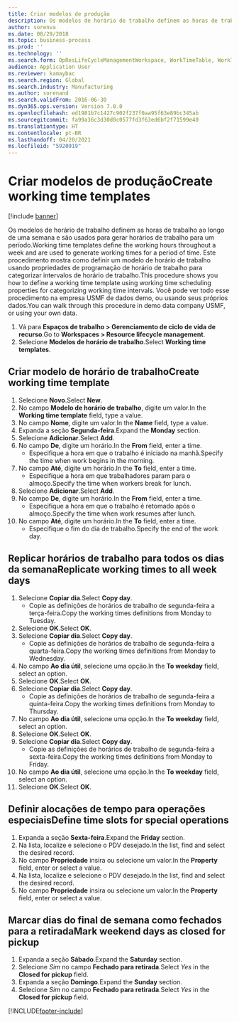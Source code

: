 ```yaml
---
title: Criar modelos de produção
description: Os modelos de horário de trabalho definem as horas de trabalho ao longo de uma semana e são usados para gerar horários de trabalho para um período.
author: sorenva
ms.date: 08/29/2018
ms.topic: business-process
ms.prod: ''
ms.technology: ''
ms.search.form: OpResLifeCycleManagementWorkspace, WorkTimeTable, WorkTimeCopyDayDialog, WorkPeriodTemplate
audience: Application User
ms.reviewer: kamaybac
ms.search.region: Global
ms.search.industry: Manufacturing
ms.author: sorenand
ms.search.validFrom: 2016-06-30
ms.dyn365.ops.version: Version 7.0.0
ms.openlocfilehash: ed1981b7c1427c902f237f0aa95f63e89bc345ab
ms.sourcegitcommit: fa99a36c3d30d0c0577fd3f63ed6bf2f71599e40
ms.translationtype: HT
ms.contentlocale: pt-BR
ms.lasthandoff: 04/20/2021
ms.locfileid: "5920919"
---
```

# <a name="create-working-time-templates"></a><span data-ttu-id="ea4cd-103">Criar modelos de produção</span><span class="sxs-lookup"><span data-stu-id="ea4cd-103">Create working time templates</span></span>

[!include [banner](../../includes/banner.md)]

<span data-ttu-id="ea4cd-104">Os modelos de horário de trabalho definem as horas de trabalho ao longo de uma semana e são usados para gerar horários de trabalho para um período.</span><span class="sxs-lookup"><span data-stu-id="ea4cd-104">Working time templates define the working hours throughout a week and are used to generate working times for a period of time.</span></span> <span data-ttu-id="ea4cd-105">Este procedimento mostra como definir um modelo de horário de trabalho usando propriedades de programação de horário de trabalho para categorizar intervalos de horário de trabalho.</span><span class="sxs-lookup"><span data-stu-id="ea4cd-105">This procedure shows you how to define a working time template using working time scheduling properties for categorizing working time intervals.</span></span> <span data-ttu-id="ea4cd-106">Você pode ver todo esse procedimento na empresa USMF de dados demo, ou usando seus próprios dados.</span><span class="sxs-lookup"><span data-stu-id="ea4cd-106">You can walk through this procedure in demo data company USMF, or using your own data.</span></span>

1. <span data-ttu-id="ea4cd-107">Vá para **Espaços de trabalho > Gerenciamento de ciclo de vida de recurso**.</span><span class="sxs-lookup"><span data-stu-id="ea4cd-107">Go to **Workspaces > Resource lifecycle management**.</span></span>
1. <span data-ttu-id="ea4cd-108">Selecione **Modelos de horário de trabalho**.</span><span class="sxs-lookup"><span data-stu-id="ea4cd-108">Select **Working time templates**.</span></span>

## <a name="create-working-time-template"></a><span data-ttu-id="ea4cd-109">Criar modelo de horário de trabalho</span><span class="sxs-lookup"><span data-stu-id="ea4cd-109">Create working time template</span></span>

1. <span data-ttu-id="ea4cd-110">Selecione **Novo**.</span><span class="sxs-lookup"><span data-stu-id="ea4cd-110">Select **New**.</span></span>
1. <span data-ttu-id="ea4cd-111">No campo **Modelo de horário de trabalho**, digite um valor.</span><span class="sxs-lookup"><span data-stu-id="ea4cd-111">In the **Working time template** field, type a value.</span></span>
1. <span data-ttu-id="ea4cd-112">No campo **Nome**, digite um valor.</span><span class="sxs-lookup"><span data-stu-id="ea4cd-112">In the **Name** field, type a value.</span></span>
1. <span data-ttu-id="ea4cd-113">Expanda a seção **Segunda-feira**.</span><span class="sxs-lookup"><span data-stu-id="ea4cd-113">Expand the **Monday** section.</span></span>
1. <span data-ttu-id="ea4cd-114">Selecione **Adicionar**.</span><span class="sxs-lookup"><span data-stu-id="ea4cd-114">Select **Add**.</span></span>
1. <span data-ttu-id="ea4cd-115">No campo **De**, digite um horário.</span><span class="sxs-lookup"><span data-stu-id="ea4cd-115">In the **From** field, enter a time.</span></span>
    * <span data-ttu-id="ea4cd-116">Especifique a hora em que o trabalho é iniciado na manhã.</span><span class="sxs-lookup"><span data-stu-id="ea4cd-116">Specify the time when work begins in the morning.</span></span>  
1. <span data-ttu-id="ea4cd-117">No campo **Até**, digite um horário.</span><span class="sxs-lookup"><span data-stu-id="ea4cd-117">In the **To** field, enter a time.</span></span>
    * <span data-ttu-id="ea4cd-118">Especifique a hora em que trabalhadores param para o almoço.</span><span class="sxs-lookup"><span data-stu-id="ea4cd-118">Specify the time when workers break for lunch.</span></span>  
1. <span data-ttu-id="ea4cd-119">Selecione **Adicionar**.</span><span class="sxs-lookup"><span data-stu-id="ea4cd-119">Select **Add**.</span></span>
1. <span data-ttu-id="ea4cd-120">No campo **De**, digite um horário.</span><span class="sxs-lookup"><span data-stu-id="ea4cd-120">In the **From** field, enter a time.</span></span>
    * <span data-ttu-id="ea4cd-121">Especifique a hora em que o trabalho é retomado após o almoço.</span><span class="sxs-lookup"><span data-stu-id="ea4cd-121">Specify the time when work resumes after lunch.</span></span>  
1. <span data-ttu-id="ea4cd-122">No campo **Até**, digite um horário.</span><span class="sxs-lookup"><span data-stu-id="ea4cd-122">In the **To** field, enter a time.</span></span>
    * <span data-ttu-id="ea4cd-123">Especifique o fim do dia de trabalho.</span><span class="sxs-lookup"><span data-stu-id="ea4cd-123">Specify the end of the work day.</span></span>  

## <a name="replicate-working-times-to-all-week-days"></a><span data-ttu-id="ea4cd-124">Replicar horários de trabalho para todos os dias da semana</span><span class="sxs-lookup"><span data-stu-id="ea4cd-124">Replicate working times to all week days</span></span>

1. <span data-ttu-id="ea4cd-125">Selecione **Copiar dia**.</span><span class="sxs-lookup"><span data-stu-id="ea4cd-125">Select **Copy day**.</span></span>
    * <span data-ttu-id="ea4cd-126">Copie as definições de horários de trabalho de segunda-feira a terça-feira.</span><span class="sxs-lookup"><span data-stu-id="ea4cd-126">Copy the working times definitions from Monday to Tuesday.</span></span>  
1. <span data-ttu-id="ea4cd-127">Selecione **OK**.</span><span class="sxs-lookup"><span data-stu-id="ea4cd-127">Select **OK**.</span></span>
1. <span data-ttu-id="ea4cd-128">Selecione **Copiar dia**.</span><span class="sxs-lookup"><span data-stu-id="ea4cd-128">Select **Copy day**.</span></span>
    * <span data-ttu-id="ea4cd-129">Copie as definições de horários de trabalho de segunda-feira a quarta-feira.</span><span class="sxs-lookup"><span data-stu-id="ea4cd-129">Copy the working times definitions from Monday to Wednesday.</span></span>  
1. <span data-ttu-id="ea4cd-130">No campo **Ao dia útil**, selecione uma opção.</span><span class="sxs-lookup"><span data-stu-id="ea4cd-130">In the **To weekday** field, select an option.</span></span>
1. <span data-ttu-id="ea4cd-131">Selecione **OK**.</span><span class="sxs-lookup"><span data-stu-id="ea4cd-131">Select **OK**.</span></span>
1. <span data-ttu-id="ea4cd-132">Selecione **Copiar dia**.</span><span class="sxs-lookup"><span data-stu-id="ea4cd-132">Select **Copy day**.</span></span>
    * <span data-ttu-id="ea4cd-133">Copie as definições de horários de trabalho de segunda-feira a quinta-feira.</span><span class="sxs-lookup"><span data-stu-id="ea4cd-133">Copy the working times definitions from Monday to Thursday.</span></span>  
1. <span data-ttu-id="ea4cd-134">No campo **Ao dia útil**, selecione uma opção.</span><span class="sxs-lookup"><span data-stu-id="ea4cd-134">In the **To weekday** field, select an option.</span></span>
1. <span data-ttu-id="ea4cd-135">Selecione **OK**.</span><span class="sxs-lookup"><span data-stu-id="ea4cd-135">Select **OK**.</span></span>
1. <span data-ttu-id="ea4cd-136">Selecione **Copiar dia**.</span><span class="sxs-lookup"><span data-stu-id="ea4cd-136">Select **Copy day**.</span></span>
    * <span data-ttu-id="ea4cd-137">Copie as definições de horários de trabalho de segunda-feira a sexta-feira.</span><span class="sxs-lookup"><span data-stu-id="ea4cd-137">Copy the working times definitions from Monday to Friday.</span></span>  
1. <span data-ttu-id="ea4cd-138">No campo **Ao dia útil**, selecione uma opção.</span><span class="sxs-lookup"><span data-stu-id="ea4cd-138">In the **To weekday** field, select an option.</span></span>
1. <span data-ttu-id="ea4cd-139">Selecione **OK**.</span><span class="sxs-lookup"><span data-stu-id="ea4cd-139">Select **OK**.</span></span>

## <a name="define-time-slots-for-special-operations"></a><span data-ttu-id="ea4cd-140">Definir alocações de tempo para operações especiais</span><span class="sxs-lookup"><span data-stu-id="ea4cd-140">Define time slots for special operations</span></span>

1. <span data-ttu-id="ea4cd-141">Expanda a seção **Sexta-feira**.</span><span class="sxs-lookup"><span data-stu-id="ea4cd-141">Expand the **Friday** section.</span></span>
1. <span data-ttu-id="ea4cd-142">Na lista, localize e selecione o PDV desejado.</span><span class="sxs-lookup"><span data-stu-id="ea4cd-142">In the list, find and select the desired record.</span></span>
1. <span data-ttu-id="ea4cd-143">No campo **Propriedade** insira ou selecione um valor.</span><span class="sxs-lookup"><span data-stu-id="ea4cd-143">In the **Property** field, enter or select a value.</span></span>
1. <span data-ttu-id="ea4cd-144">Na lista, localize e selecione o PDV desejado.</span><span class="sxs-lookup"><span data-stu-id="ea4cd-144">In the list, find and select the desired record.</span></span>
1. <span data-ttu-id="ea4cd-145">No campo **Propriedade** insira ou selecione um valor.</span><span class="sxs-lookup"><span data-stu-id="ea4cd-145">In the **Property** field, enter or select a value.</span></span>

## <a name="mark-weekend-days-as-closed-for-pickup"></a><span data-ttu-id="ea4cd-146">Marcar dias do final de semana como fechados para a retirada</span><span class="sxs-lookup"><span data-stu-id="ea4cd-146">Mark weekend days as closed for pickup</span></span>

1. <span data-ttu-id="ea4cd-147">Expanda a seção **Sábado**.</span><span class="sxs-lookup"><span data-stu-id="ea4cd-147">Expand the **Saturday** section.</span></span>
1. <span data-ttu-id="ea4cd-148">Selecione *Sim* no campo **Fechado para retirada**.</span><span class="sxs-lookup"><span data-stu-id="ea4cd-148">Select *Yes* in the **Closed for pickup** field.</span></span>
1. <span data-ttu-id="ea4cd-149">Expanda a seção **Domingo**.</span><span class="sxs-lookup"><span data-stu-id="ea4cd-149">Expand the **Sunday** section.</span></span>
1. <span data-ttu-id="ea4cd-150">Selecione *Sim* no campo **Fechado para retirada**.</span><span class="sxs-lookup"><span data-stu-id="ea4cd-150">Select *Yes* in the **Closed for pickup** field.</span></span>


[!INCLUDE[footer-include](../../../includes/footer-banner.md)]